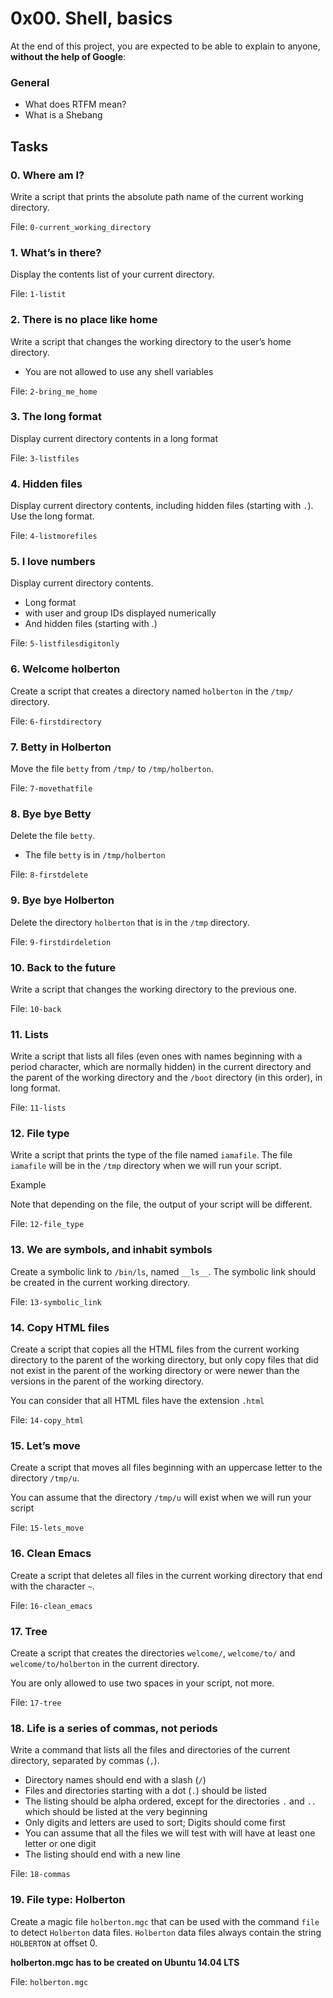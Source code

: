 <h1>0x00. Shell, basics</h1>
<p>At the end of this project, you are expected to be able to explain to anyone, <strong>without the help of Google</strong>:</p>

<h3>General</h3>

<ul>
<li>What does RTFM mean?</li>
<li>What is a Shebang</li>
</ul>
<h2>Tasks</h2>
  <h3>
    0. Where am I?
  </h3>
  <p>Write a script that prints the absolute path name of the current working directory.</p>
        <p>File: <code>0-current_working_directory</code></p>
  <h3>
    1. What’s in there?
  </h3>
  <p>Display the contents list of your current directory.</p>
        <p>File: <code>1-listit</code></p>
  <h3>
    2. There is no place like home
  </h3>
  <p>Write a script that changes the working directory to the user’s home directory.</p>
<ul>
<li>You are not allowed to use any shell variables</li>
</ul>
        <p>File: <code>2-bring_me_home</code></p>
  <h3>
    3. The long format
  </h3>
  <p>Display current directory contents in a long format</p>
        <p>File: <code>3-listfiles</code></p>
  <h3>
    4. Hidden files
  </h3>
  <p>Display current directory contents, including hidden files (starting with <code>.</code>). Use the long format.</p>
        <p>File: <code>4-listmorefiles</code></p>
  <h3>
    5. I love numbers
  </h3>
  <p>Display current directory contents.</p>
<ul>
<li>Long format</li>
<li>with user and group IDs displayed numerically</li>
<li>And hidden files (starting with .)</li>
</ul>
        <p>File: <code>5-listfilesdigitonly</code></p>
  <h3>
    6. Welcome holberton
  </h3>
  <p>Create a script that creates a directory named <code>holberton</code> in the <code>/tmp/</code> directory.</p>
        <p>File: <code>6-firstdirectory</code></p>
  <h3>
    7. Betty in Holberton
  </h3>
  <p>Move the file <code>betty</code> from <code>/tmp/</code> to <code>/tmp/holberton</code>.</p>
        <p>File: <code>7-movethatfile</code></p>
  <h3>
    8. Bye bye Betty
  </h3>
  <p>Delete the file <code>betty</code>.</p>
<ul>
<li>The file <code>betty</code> is in <code>/tmp/holberton</code></li>
</ul>
        <p>File: <code>8-firstdelete</code></p>
  <h3>
    9. Bye bye Holberton
  </h3>
  <p>Delete the directory <code>holberton</code> that is in the <code>/tmp</code> directory.</p>
        <p>File: <code>9-firstdirdeletion</code></p>
  <h3>
    10. Back to the future
  </h3>
  <p>Write a script that changes the working directory to the previous one.</p>
        <p>File: <code>10-back</code></p>
  <h3>
    11. Lists
  </h3>
  <p>Write a script that lists all files (even ones with names beginning with a period character, which are normally hidden) in the current directory and the parent of the working directory and the <code>/boot</code> directory (in this order), in long format.</p>
        <p>File: <code>11-lists</code></p>
  <h3>
    12. File type
  </h3>
  <p>Write a script that prints the type of the file named <code>iamafile</code>. The file <code>iamafile</code> will be in the <code>/tmp</code> directory when we will run your script.</p>
<p>Example</p>
<p>Note that depending on the file, the output of your script will be different.</p>
        <p>File: <code>12-file_type</code></p>
  <h3>
    13. We are symbols, and inhabit symbols
  </h3>
  <p>Create a symbolic link to <code>/bin/ls</code>, named <code>__ls__</code>.
The symbolic link should be created in the current working directory. </p>
        <p>File: <code>13-symbolic_link</code></p>
  <h3>
    14. Copy HTML files
  </h3>
  <p>Create a script that copies all the HTML files from the current working directory to the parent of the working directory, but only copy files that did not exist in the parent of the working directory or were newer than the versions in the parent of the working directory.</p>
<p>You can consider that all HTML files have the extension <code>.html</code></p>
        <p>File: <code>14-copy_html</code></p>
  <h3>
    15. Let’s move
  </h3>
  <p>Create a script that moves all files beginning with an uppercase letter to the directory <code>/tmp/u</code>.</p>
<p>You can assume that the directory <code>/tmp/u</code> will exist when we will run your script</p>
        <p>File: <code>15-lets_move</code></p>
  <h3>
    16. Clean Emacs
  </h3>
  <p>Create a script that deletes all files in the current working directory that end with the character <code>~</code>.</p>
        <p>File: <code>16-clean_emacs</code></p>
  <h3>
    17. Tree
  </h3>
  <p>Create a script that creates the directories <code>welcome/</code>, <code>welcome/to/</code> and <code>welcome/to/holberton</code> in the current directory.</p>
<p>You are only allowed to use two spaces in your script, not more.</p>
        <p>File: <code>17-tree</code></p>
  <h3>
    18. Life is a series of commas, not periods
  </h3>
  <p>Write a command that lists all the files and directories of the current directory, separated by commas (<code>,</code>).</p>
<ul>
<li>Directory names should end with a slash (<code>/</code>)</li>
<li>Files and directories starting with a dot (<code>.</code>) should be listed</li>
<li>The listing should be alpha ordered, except for the directories <code>.</code> and <code>..</code> which should be listed at the very beginning</li>
<li>Only digits and letters are used to sort; Digits should come first</li>
<li>You can assume that all the files we will test with will have at least one letter or one digit</li>
<li>The listing should end with a new line</li>
</ul>
        <p>File: <code>18-commas</code></p>
  <h3>
    19. File type: Holberton
  </h3>
  <p>Create a magic file <code>holberton.mgc</code> that can be used with the command <code>file</code> to detect <code>Holberton</code> data files. <code>Holberton</code> data files always contain the string <code>HOLBERTON</code> at offset 0.</p>
<p><strong>holberton.mgc has to be created on Ubuntu 14.04 LTS</strong></p>
        <p>File: <code>holberton.mgc</code></p>
